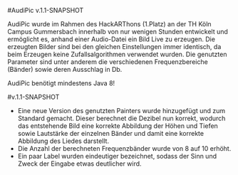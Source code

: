 #AudiPic v.1.1-SNAPSHOT

AudiPic wurde im Rahmen des HackARThons (1.Platz) an der TH Köln Campus Gummersbach innerhalb von nur wenigen Stunden entwickelt
und ermöglicht es, anhand einer Audio-Datei ein Bild Live zu erzeugen. Die erzeugten Bilder sind bei den gleichen Einstellungen
immer identisch, da beim Erzeugen keine Zufallsalgorithmen verwendet wurden. Die genutzten Parameter sind unter anderem
die verschiedenen Frequenzbereiche (Bänder) sowie deren Ausschlag in Db.

AudiPic benötigt mindestens Java 8!

#v.1.1-SNAPSHOT

- Eine neue Version des genutzten Painters wurde hinzugefügt und zum Standard gemacht. Dieser berechnet die Dezibel nun
korrekt, wodurch das entstehende Bild eine korrekte Abbildung der Höhen und Tiefen sowie Lautstärke der einzelnen
Bänder und damit eine korrekte Abbildung des Liedes darstellt.
- Die Anzahl der berechneten Frequenzbänder wurde von 8 auf 10 erhöht.
- Ein paar Label wurden eindeutiger bezeichnet, sodass der Sinn und Zweck der Eingabe etwas deutlicher wird.